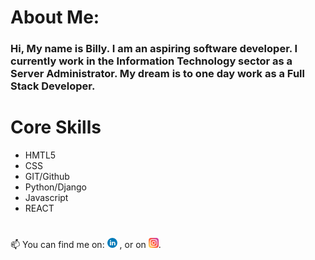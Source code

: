 
<!--
**Billy001/Billy001** is a ✨ _special_ ✨ repository because its `README.md` (this file) appears on your GitHub profile.

Here are some ideas to get you started:

- 🔭 I’m currently working on ...
- 
- 👯 I’m looking to collaborate on ...
- 🤔 I’m looking for help with ...
- 💬 Ask me about ...
- 📫 How to reach me: ...
- 😄 Pronouns: ...
- ⚡ Fun fact: ...
-->


# About Me:
  
  ### Hi, My name is Billy. I am an aspiring software developer. I currently work in the Information Technology sector as a Server Administrator. My dream is to one day work as a Full Stack Developer. 
  
#

# Core Skills
  
  * HMTL5
  * CSS
  * GIT/Github
  * Python/Django
  * Javascript
  * REACT
#   


📫 You can find me on: [![LinkedIn][1.2]][1] , or on [![Instagram][2.2]][2].

<!-- Icons -->

[1.2]: https://github.com/Billy001/Billy001/blob/master/img/linkedin.png 

[2.2]: https://github.com/Billy001/Billy001/blob/master/img/instagram-sketched.png 

<!-- Links to your social media accounts -->

[1]:  https://www.linkedin.com/in/bwvanheerde-2019
[2]: https://instagram.com/aspiringdevelopersa

